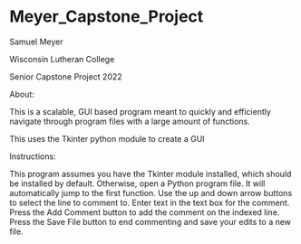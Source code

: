 # Meyer_Capstone_Project

Samuel Meyer

Wisconsin Lutheran College

Senior Capstone Project 2022

About:

This is a scalable, GUI based program meant to quickly and efficiently navigate through program files with a large amount of functions.

This uses the Tkinter python module to create a GUI 

Instructions: 

This program assumes you have the Tkinter module installed, which should be installed by default. 
Otherwise, open a Python program file. 
It will automatically jump to the first function.
Use the up and down arrow buttons to select the line to comment to.
Enter text in the text box for the comment.
Press the Add Comment button to add the comment on the indexed line.
Press the Save File button to end commenting and save your edits to a new file.

